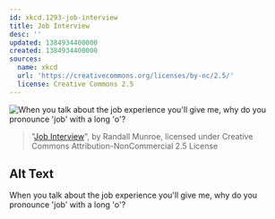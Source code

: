 ```yaml
---
id: xkcd.1293-job-interview
title: Job Interview
desc: ''
updated: 1384934400000
created: 1384934400000
sources:
  name: xkcd
  url: 'https://creativecommons.org/licenses/by-nc/2.5/'
  license: Creative Commons 2.5
---
```

![When you talk about the job experience you'll give me, why do you pronounce 'job' with a long 'o'?](https://imgs.xkcd.com/comics/job_interview.png)
> "[Job Interview](https://xkcd.com/1293/)", by Randall Munroe, licensed under Creative Commons Attribution-NonCommercial 2.5 License

## Alt Text
When you talk about the job experience you'll give me, why do you pronounce 'job' with a long 'o'?
